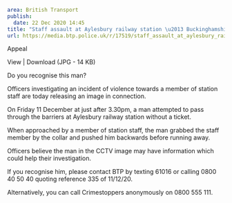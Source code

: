 ```yaml
area: British Transport
publish:
  date: 22 Dec 2020 14:45
title: "Staff assault at Aylesbury railway station \u2013 Buckinghamshire"
url: https://media.btp.police.uk/r/17519/staff_assault_at_aylesbury_railway_station___buck
```

Appeal

View | Download (JPG - 14 KB)

Do you recognise this man?

Officers investigating an incident of violence towards a member of station staff are today releasing an image in connection.

On Friday 11 December at just after 3.30pm, a man attempted to pass through the barriers at Aylesbury railway station without a ticket.

When approached by a member of station staff, the man grabbed the staff member by the collar and pushed him backwards before running away.

Officers believe the man in the CCTV image may have information which could help their investigation.

If you recognise him, please contact BTP by texting 61016 or calling 0800 40 50 40 quoting reference 335 of 11/12/20.

Alternatively, you can call Crimestoppers anonymously on 0800 555 111.
